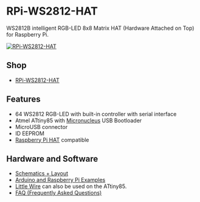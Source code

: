 # RPi-WS2812-HAT
WS2812B intelligent RGB-LED 8x8 Matrix HAT (Hardware Attached on Top) for Raspberry Pi.

[![RPi-WS2812-HAT](https://raw.github.com/watterott/RPi-WS2812-HAT/master/pcb/RPi-WS2812-HAT_v10.jpg)](http://www.watterott.com/en/RPi-WS2812-HAT)


## Shop
* [RPi-WS2812-HAT](http://www.watterott.com/en/RPi-WS2812-HAT)


## Features
* 64 WS2812 RGB-LED with built-in controller with serial interface
* Atmel ATtiny85 with [Micronucleus](https://github.com/micronucleus/micronucleus) USB Bootloader
* MicroUSB connector
* ID EEPROM
* [Raspberry Pi HAT](https://github.com/raspberrypi/hats) compatible


## Hardware and Software
* [Schematics + Layout](https://github.com/watterott/RPi-WS2812-HAT/tree/master/pcb)
* [Arduino and Raspberry Pi Examples](https://github.com/watterott/RPi-WS2812-HAT/tree/master/src)
* [Little Wire](http://littlewire.cc) can also be used on the ATtiny85.
* [FAQ (Frequently Asked Questions)](https://github.com/watterott/RPi-WS2812-HAT/blob/master/docu/FAQ.md)
